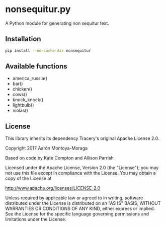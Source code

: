 # nonsequitur.py

A Python module for generating non sequitur text.

## Installation

```bash
pip install --no-cache-dir nonsequitur
```

## Available functions

* america_russia()
* bar()
* chicken()
* cows()
* knock_knock()
* lightbulb()
* violas()

## License

This library inherits its dependency Tracery's original Apache License 2.0.

Copyright 2017 Aarón Montoya-Moraga

Based on code by Kate Compton and Allison Parrish

Licensed under the Apache License, Version 2.0 (the "License");
you may not use this file except in compliance with the License.
You may obtain a copy of the License at

http://www.apache.org/licenses/LICENSE-2.0

Unless required by applicable law or agreed to in writing, software
distributed under the License is distributed on an "AS IS" BASIS,
WITHOUT WARRANTIES OR CONDITIONS OF ANY KIND, either express or implied.
See the License for the specific language governing permissions and
limitations under the License.
